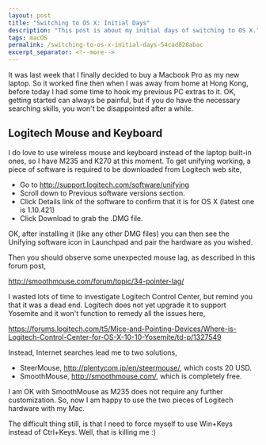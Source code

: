 ```yaml
---
layout: post
title: "Switching to OS X: Initial Days"
description: "This post is about my initial days of switching to OS X."
tags: macOS
permalink: /switching-to-os-x-initial-days-54cad828abac
excerpt_separator: <!--more-->
---
```

It was last week that I finally decided to buy a Macbook Pro as my new laptop. So it worked fine then when I was away from home at Hong Kong, before today I had some time to hook my previous PC extras to it. OK, getting started can always be painful, but if you do have the necessary searching skills, you won't be disappointed after a while.
<!--more-->

## Logitech Mouse and Keyboard

I do love to use wireless mouse and keyboard instead of the laptop built-in ones, so I have M235 and K270 at this moment. To get unifying working, a piece of software is required to be downloaded from Logitech web site,

* Go to http://support.logitech.com/software/unifying
* Scroll down to Previous software versions section.
* Click Details link of the software to confirm that it is for OS X (latest one is 1.10.421)
* Click Download to grab the .DMG file.

OK, after installing it (like any other DMG files) you can then see the Unifying software icon in Launchpad and pair the hardware as you wished.

Then you should observe some unexpected mouse lag, as described in this forum post,

http://smoothmouse.com/forum/topic/34-pointer-lag/

I wasted lots of time to investigate Logitech Control Center, but remind you that it was a dead end. Logitech does not yet upgrade it to support Yosemite and it won't function to remedy all the issues here,

https://forums.logitech.com/t5/Mice-and-Pointing-Devices/Where-is-Logitech-Control-Center-for-OS-X-10-10-Yosemite/td-p/1327549

Instead, Internet searches lead me to two solutions,

* SteerMouse, http://plentycom.jp/en/steermouse/, which costs 20 USD.
* SmoothMouse, http://smoothmouse.com/, which is completely free.

I am OK with SmoothMouse as M235 does not require any further customization. So, now I am happy to use the two pieces of Logitech hardware with my Mac.

The difficult thing still, is that I need to force myself to use Win+Keys instead of Ctrl+Keys. Well, that is killing me :)
